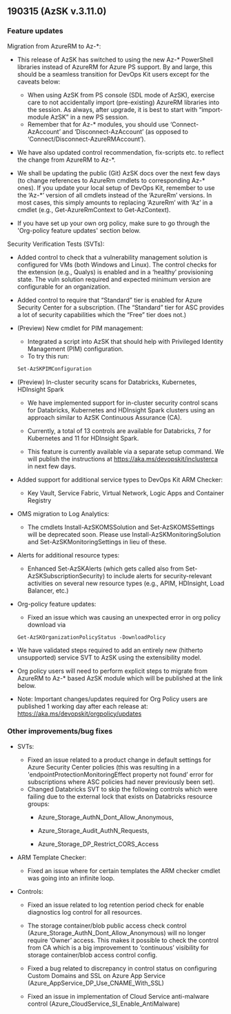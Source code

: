 ﻿## 190315 (AzSK v.3.11.0)

### Feature updates

Migration from AzureRM to Az-*:
*	This release of AzSK has switched to using the new Az-* PowerShell libraries instead of AzureRM for Azure PS support. By and large, this should be a seamless transition for DevOps Kit users except for the caveats below:
	* When using AzSK from PS console (SDL mode of AzSK), exercise care to not accidentally import (pre-existing) AzureRM libraries into the session. As always, after upgrade, it is best to start with “import-module AzSK” in a new PS session.
	* Remember that for Az-* modules, you should use ‘Connect-AzAccount’ and ‘Disconnect-AzAccount’ (as opposed to ‘Connect/Disconnect-AzureRMAccount’).

*   We have also updated control recommendation, fix-scripts etc. to reflect the change from AzureRM to Az-*.

*	We shall be updating the public (Git) AzSK docs over the next few days (to change references to AzureRm cmdlets to corresponding Az-* ones). If you update your local setup of DevOps Kit, remember to use the ‘Az-*’ version of all cmdlets instead of the ‘AzureRm’ versions. In most cases, this simply amounts to replacing ‘AzureRm’ with ‘Az’ in a cmdlet (e.g., Get-AzureRmContext to Get-AzContext).

* If you have set up your own org policy, make sure to go through the 'Org-policy feature updates' section below.

Security Verification Tests (SVTs):

*	Added control to check that a vulnerability management solution is configured for VMs (both Windows and Linux). The control checks for the extension (e.g., Qualys) is enabled and in a ‘healthy’ provisioning state. The vuln solution required and expected minimum version are configurable for an organization.

*	Added control to require that “Standard” tier is enabled for Azure Security Center for a subscription. (The “Standard” tier for ASC provides a lot of security capabilities which the “Free” tier does not.)


*	(Preview) New cmdlet for PIM management:
    *	Integrated a script into AzSK that should help with Privileged Identity Management (PIM) configuration. 
    *	To try this run:
    ```Powershell
    Set-AzSKPIMConfiguration
    ```

*	(Preview) In-cluster security scans for Databricks, Kubernetes, HDInsight Spark
    *	We have implemented support for in-cluster security control scans for Databricks, Kubernetes and HDInsight Spark clusters using an approach similar to AzSK Continuous Assurance (CA). 

    *	Currently, a total of 13 controls are available for Databricks, 7 for Kubernetes and 11 for HDInsight Spark.

    *	This feature is currently available via a separate setup command. We will publish the instructions at https://aka.ms/devopskit/inclusterca in next few days.

*	Added support for additional service types to DevOps Kit ARM Checker:
    *	Key Vault, Service Fabric, Virtual Network, Logic Apps and Container Registry

*	OMS migration to Log Analytics:
    *	The cmdlets Install-AzSKOMSSolution and Set-AzSKOMSSettings will be deprecated soon. Please use Install-AzSKMonitoringSolution and Set-AzSKMonitoringSettings in lieu of these.

*	Alerts for additional resource types:
    *	Enhanced Set-AzSKAlerts (which gets called also from Set-AzSKSubscriptionSecurity) to include alerts for security-relevant activities on several new resource types (e.g., APIM, HDInsight, Load Balancer, etc.)



* Org-policy feature updates:
	*	Fixed an issue which was causing an unexpected error in org policy download via 
    ```
    Get-AzSKOrganizationPolicyStatus -DownloadPolicy
    ``` 
*	We have validated steps required to add an entirely new (hitherto unsupported) service SVT to AzSK using the extensibility model.
*	Org policy users will need to perform explicit steps to migrate from AzureRM to Az-* based AzSK module which will be published at the link below.
*	Note: Important changes/updates required for Org Policy users are published 1 working day after each release at: https://aka.ms/devopskit/orgpolicy/updates


### Other improvements/bug fixes

*	SVTs: 
    *	Fixed an issue related to a product change in default settings for Azure Security Center policies (this was resulting in a 'endpointProtectionMonitoringEffect property not found’ error for subscriptions where ASC policies had never previously been set).
    *	Changed Databricks SVT to skip the following controls which were failing due to the external lock that exists on Databricks resource groups:
        * Azure_Storage_AuthN_Dont_Allow_Anonymous, 
        
        * Azure_Storage_Audit_AuthN_Requests, 
        
        * Azure_Storage_DP_Restrict_CORS_Access

*	ARM Template Checker:
    *	Fixed an issue where for certain templates the ARM checker cmdlet was going into an infinite loop.

*	Controls:
    *	Fixed an issue related to log retention period check for enable diagnostics log control for all resources.
    
    *	The storage container/blob public access check control (Azure_Storage_AuthN_Dont_Allow_Anonymous) will no longer require ‘Owner’ access. This makes it possible to check the control from CA which is a big improvement to ‘continuous’ visibility for storage container/blob access control config.

    *	Fixed a bug related to discrepancy in control status on configuring Custom Domains and SSL on Azure App Service (Azure_AppService_DP_Use_CNAME_With_SSL)

    *	Fixed an issue in implementation of Cloud Service anti-malware control (Azure_CloudService_SI_Enable_AntiMalware)


